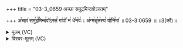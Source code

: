 +++
title = "03-3_0659 अच्छा समुद्रमिन्दवोऽस्तम्"

+++
अ꣡च्छा꣢ समु꣣द्र꣢꣫मिन्द꣣वो꣢ऽस्तं꣣ गा꣢वो꣣ न꣢ धे꣣न꣡वः꣢। अ꣡ग्म꣢न्नृ꣣त꣢स्य꣣ यो꣢नि꣣मा꣢ ॥ 03-3:0659 ॥ ॥3(कौ)॥

<details><summary>मूलम् (VC)</summary>

अ꣡च्छा꣢ समु꣣द्र꣢꣫मिन्द꣣वो꣢ऽस्तं꣣ गा꣢वो꣣ न꣢ धे꣣न꣡वः꣢ । अ꣡ग्म꣢न्नृ꣣त꣢स्य꣣ यो꣢नि꣣मा꣢ ॥६५९॥
</details>

<details><summary>विस्वर-मूलम् (VC)</summary>

अच्छा समुद्रमिन्दवोऽस्तं गावो न धेनवः । अग्मन्नृतस्य योनिमा ॥६५९॥
</details>